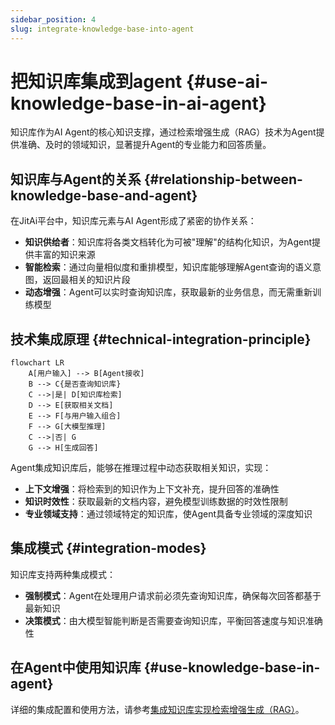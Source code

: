 ```yaml
---
sidebar_position: 4
slug: integrate-knowledge-base-into-agent
---
```


# 把知识库集成到agent {#use-ai-knowledge-base-in-ai-agent}

知识库作为AI Agent的核心知识支撑，通过检索增强生成（RAG）技术为Agent提供准确、及时的领域知识，显著提升Agent的专业能力和回答质量。

## 知识库与Agent的关系 {#relationship-between-knowledge-base-and-agent}

在JitAi平台中，知识库元素与AI Agent形成了紧密的协作关系：

- **知识供给者**：知识库将各类文档转化为可被"理解"的结构化知识，为Agent提供丰富的知识来源
- **智能检索**：通过向量相似度和重排模型，知识库能够理解Agent查询的语义意图，返回最相关的知识片段
- **动态增强**：Agent可以实时查询知识库，获取最新的业务信息，而无需重新训练模型

## 技术集成原理 {#technical-integration-principle}

```mermaid
flowchart LR
    A[用户输入] --> B[Agent接收]
    B --> C{是否查询知识库}
    C -->|是| D[知识库检索]
    D --> E[获取相关文档]
    E --> F[与用户输入组合]
    F --> G[大模型推理]
    C -->|否| G
    G --> H[生成回答]
```

Agent集成知识库后，能够在推理过程中动态获取相关知识，实现：
- **上下文增强**：将检索到的知识作为上下文补充，提升回答的准确性
- **知识时效性**：获取最新的文档内容，避免模型训练数据的时效性限制
- **专业领域支持**：通过领域特定的知识库，使Agent具备专业领域的深度知识

## 集成模式 {#integration-modes}

知识库支持两种集成模式：
- **强制模式**：Agent在处理用户请求前必须先查询知识库，确保每次回答都基于最新知识
- **决策模式**：由大模型智能判断是否需要查询知识库，平衡回答速度与知识准确性

## 在Agent中使用知识库 {#use-knowledge-base-in-agent}

详细的集成配置和使用方法，请参考[集成知识库实现检索增强生成（RAG）](../ai-agent/create-ai-agent#integrate-knowledge-base-rag)。

